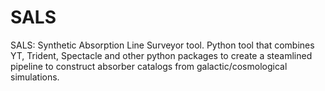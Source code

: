 # SALS
SALS: Synthetic Absorption Line Surveyor tool. Python tool that combines YT, Trident, Spectacle and other python packages to create a steamlined pipeline to construct absorber catalogs from galactic/cosmological simulations.
